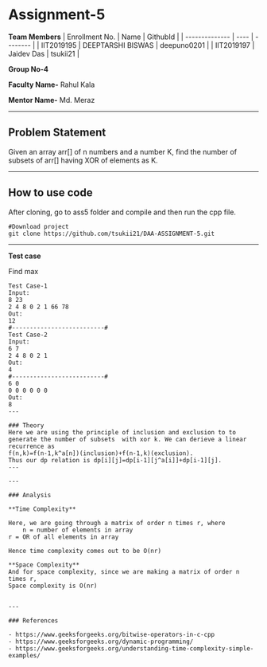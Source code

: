 # Assignment-5

**Team Members**
|   Enrollment No.  |   Name   | GithubId |
|   --------------  |   ----   | -------- |
|    IIT2019195  |   DEEPTARSHI BISWAS | deepuno0201 |
|    IIT2019197  |   Jaidev Das | tsukii21  | 

**Group No-4**

**Faculty Name-** Rahul Kala

**Mentor Name-** Md. Meraz

---
## Problem Statement
Given an array arr[] of n numbers and a number K, find the number of subsets of arr[] having XOR of elements as K.

---
## How to use code
After cloning, go to ass5 folder and compile and then run the cpp file.
```
#Download project
git clone https://github.com/tsukii21/DAA-ASSIGNMENT-5.git
```
---

**Test case**

Find max
```
Test Case-1
Input:
8 23
2 4 8 0 2 1 66 78
Out:
12
#--------------------------#
Test Case-2
Input:
6 7
2 4 8 0 2 1
Out:
4
#--------------------------#
6 0
0 0 0 0 0 0
Out:
8
---

### Theory
Here we are using the principle of inclusion and exclusion to to generate the number of subsets  with xor k. We can derieve a linear recurrence as
f(n,k)=f(n-1,k^a[n])(inclusion)+f(n-1,k)(exclusion).
Thus our dp relation is dp[i][j]=dp[i-1][j^a[i]]+dp[i-1][j].
---

---

### Analysis

**Time Complexity**

Here, we are going through a matrix of order n times r, where
	n = number of elements in array
r = OR of all elements in array 

Hence time complexity comes out to be O(nr)

**Space Complexity**
And for space complexity, since we are making a matrix of order n times r,
Space complexity is O(nr)


---

### References

- https://www.geeksforgeeks.org/bitwise-operators-in-c-cpp
- https://www.geeksforgeeks.org/dynamic-programming/
- https://www.geeksforgeeks.org/understanding-time-complexity-simple-examples/
